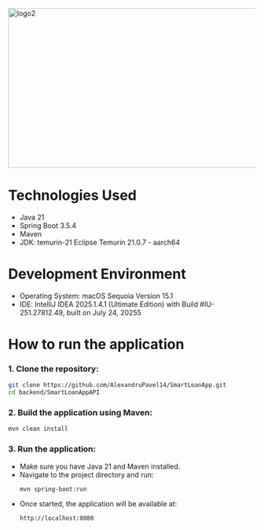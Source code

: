 <img width="1024" height="325" alt="logo2" src="https://github.com/user-attachments/assets/04896e84-ecaf-4020-aa78-6160f923574a" />

# Technologies Used

- Java 21
- Spring Boot 3.5.4
- Maven
- JDK: temurin-21 Eclipse Temurin 21.0.7 - aarch64

# Development Environment

- Operating System: macOS Sequoia Version 15.1
- IDE: IntelliJ IDEA 2025.1.4.1 (Ultimate Edition) with Build #IU-251.27812.49, built on July 24, 20255

# How to run the application

### 1. Clone the repository:
   ```bash
   git clone https://github.com/AlexandruPavel14/SmartLoanApp.git
   cd backend/SmartLoanAppAPI
   ```

### 2. Build the application using Maven:
   ```bash
   mvn clean install
   ```

### 3. Run the application:
- Make sure you have Java 21 and Maven installed.
- Navigate to the project directory and run:
   ```bash
   mvn spring-boot:run
   ```
- Once started, the application will be available at:
    ```
    http://localhost:8080
    ```
